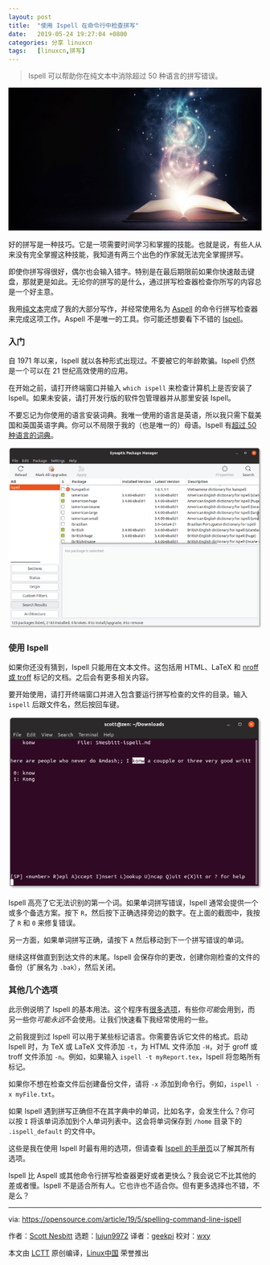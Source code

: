 ```yaml
---
layout: post
title:	"使用 Ispell 在命令行中检查拼写"
date:	2019-05-24 19:27:04 +0800 
categories:	分享 linuxcn 
tags:	[linuxcn,拼写]
---
```




> 
> Ispell 可以帮助你在纯文本中消除超过 50 种语言的拼写错误。
> 
> 
> 


![](/Asserts/Images/album/201905/24/192644wqqv6d0lztmqoqyl.jpg)


好的拼写是一种技巧。它是一项需要时间学习和掌握的技能。也就是说，有些人从来没有完全掌握这种技能，我知道有两三个出色的作家就无法完全掌握拼写。


即使你拼写得很好，偶尔也会输入错字。特别是在最后期限前如果你快速敲击键盘，那就更是如此。无论你的拼写的是什么，通过拼写检查器检查你所写的内容总是一个好主意。


我用[纯文本](https://plaintextproject.online)完成了我的大部分写作，并经常使用名为 [Aspell](https://opensource.com/article/18/2/how-check-spelling-linux-command-line-aspell) 的命令行拼写检查器来完成这项工作。Aspell 不是唯一的工具。你可能还想要看下不错的 [Ispell](https://www.cs.hmc.edu/%7Egeoff/ispell.html)。


### 入门


自 1971 年以来，Ispell 就以各种形式出现过。不要被它的年龄欺骗。Ispell 仍然是一个可以在 21 世纪高效使用的应用。


在开始之前，请打开终端窗口并输入 `which ispell` 来检查计算机上是否安装了 Ispell。如果未安装，请打开发行版的软件包管理器并从那里安装 Ispell。


不要忘记为你使用的语言安装词典。我唯一使用的语言是英语，所以我只需下载美国和英国英语字典。你可以不局限于我的（也是唯一的）母语。Ispell 有[超过 50 种语言的词典](https://www.cs.hmc.edu/%7Egeoff/ispell-dictionaries.html)。


![Installing Ispell dictionaries](/Asserts/Images/album/201905/24/192706zznjmeyv1yyg42qn.png "Installing Ispell dictionaries")


### 使用 Ispell


如果你还没有猜到，Ispell 只能用在文本文件。这包括用 HTML、LaTeX 和 [nroff 或 troff](https://opensource.com/article/18/2/how-format-academic-papers-linux-groff-me) 标记的文档。之后会有更多相关内容。


要开始使用，请打开终端窗口并进入包含要运行拼写检查的文件的目录。输入 `ispell` 后跟文件名，然后按回车键。


![Checking spelling with Ispell](/Asserts/Images/album/201905/24/192707pkc089bjj0mjcabk.png "Checking spelling with Ispell")


Ispell 高亮了它无法识别的第一个词。如果单词拼写错误，Ispell 通常会提供一个或多个备选方案。按下 `R`，然后按下正确选择旁边的数字。在上面的截图中，我按了 `R` 和 `0` 来修复错误。


另一方面，如果单词拼写正确，请按下 `A` 然后移动到下一个拼写错误的单词。


继续这样做直到到达文件的末尾。Ispell 会保存你的更改，创建你刚检查的文件的备份（扩展名为 `.bak`），然后关闭。


### 其他几个选项


此示例说明了 Ispell 的基本用法。这个程序有[很多选项](https://www.cs.hmc.edu/%7Egeoff/ispell-man.html)，有些你*可能*会用到，而另一些你*可能永远*不会使用。让我们快速看下我经常使用的一些。


之前我提到过 Ispell 可以用于某些标记语言。你需要告诉它文件的格式。启动 Ispell 时，为 TeX 或 LaTeX 文件添加 `-t`，为 HTML 文件添加 `-H`，对于 groff 或 troff 文件添加 `-n`。例如，如果输入 `ispell -t myReport.tex`，Ispell 将忽略所有标记。


如果你不想在检查文件后创建备份文件，请将 `-x` 添加到命令行。例如，`ispell -x myFile.txt`。


如果 Ispell 遇到拼写正确但不在其字典中的单词，比如名字，会发生什么？你可以按 `I` 将该单词添加到个人单词列表中。这会将单词保存到 `/home` 目录下的 `.ispell_default` 的文件中。


这些是我在使用 Ispell 时最有用的选项，但请查看 [Ispell 的手册页](https://www.cs.hmc.edu/%7Egeoff/ispell-man.html)以了解其所有选项。


Ispell 比 Aspell 或其他命令行拼写检查器更好或者更快么？我会说它不比其他的差或者慢。Ispell 不是适合所有人。它也许也不适合你。但有更多选择也不错，不是么？




---


via: <https://opensource.com/article/19/5/spelling-command-line-ispell>


作者：[Scott Nesbitt](https://opensource.com/users/scottnesbitt) 选题：[lujun9972](https://github.com/lujun9972) 译者：[geekpi](https://github.com/geekpi) 校对：[wxy](https://github.com/wxy)


本文由 [LCTT](https://github.com/LCTT/TranslateProject) 原创编译，[Linux中国](https://linux.cn/) 荣誉推出
